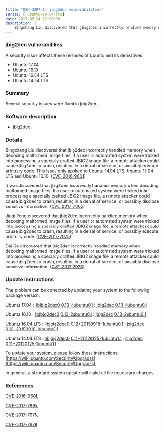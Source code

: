 ```yaml
---
title: "USN-3297-1: jbig2dec vulnerabilities"
series: [ ubuntu-14.04-lts]
date: 2017-05-24 12:00:00
description: |
    Bingchang Liu discovered that jbig2dec incorrectly handled memory when decoding malformed image files. If a user or automated system were tricked into processing a specially crafted JBIG2 image file, a remote attacker could cause jbig2dec to crash, resulting in a denial of service, or possibly execute arbitrary code. This issue only applied to Ubuntu 14.04 LTS, Ubuntu 16.04 LTS and Ubuntu 16.10. ([CVE-2016-9601](http://people.ubuntu.com/~ubuntu-security/cve/CVE-2016-9601))
--- 
```

 
 


### jbig2dec vulnerabilities

A security issue affects these releases of Ubuntu and its derivatives:

* Ubuntu 17.04
* Ubuntu 16.10
* Ubuntu 16.04 LTS
* Ubuntu 14.04 LTS

### Summary

Several security issues were fixed in jbig2dec. 

### Software description

* jbig2dec 

### Details

Bingchang Liu discovered that jbig2dec incorrectly handled memory when decoding malformed image files. If a user or automated system were tricked into processing a specially crafted JBIG2 image file, a remote attacker could cause jbig2dec to crash, resulting in a denial of service, or possibly execute arbitrary code. This issue only applied to Ubuntu 14.04 LTS, Ubuntu 16.04 LTS and Ubuntu 16.10. ([CVE-2016-9601](http://people.ubuntu.com/~ubuntu-security/cve/CVE-2016-9601))

It was discovered that jbig2dec incorrectly handled memory when decoding malformed image files. If a user or automated system were tricked into processing a specially crafted JBIG2 image file, a remote attacker could cause jbig2dec to crash, resulting in a denial of service, or possibly disclose sensitive information. ([CVE-2017-7885](http://people.ubuntu.com/~ubuntu-security/cve/CVE-2017-7885))

Jiaqi Peng discovered that jbig2dec incorrectly handled memory when decoding malformed image files. If a user or automated system were tricked into processing a specially crafted JBIG2 image file, a remote attacker could cause jbig2dec to crash, resulting in a denial of service, or possibly execute arbitrary code. ([CVE-2017-7975](http://people.ubuntu.com/~ubuntu-security/cve/CVE-2017-7975))

Dai Ge discovered that jbig2dec incorrectly handled memory when decoding malformed image files. If a user or automated system were tricked into processing a specially crafted JBIG2 image file, a remote attacker could cause jbig2dec to crash, resulting in a denial of service, or possibly disclose sensitive information. ([CVE-2017-7976](http://people.ubuntu.com/~ubuntu-security/cve/CVE-2017-7976)) 

### Update instructions

The problem can be corrected by updating your system to the following package version:

Ubuntu 17.04
 : [libjbig2dec0](https://launchpad.net/ubuntu/+source/jbig2dec) <span> [0.13-4ubuntu0.1](https://launchpad.net/ubuntu/+source/jbig2dec/0.13-4ubuntu0.1) </span> 
 : [jbig2dec](https://launchpad.net/ubuntu/+source/jbig2dec) <span> [0.13-4ubuntu0.1](https://launchpad.net/ubuntu/+source/jbig2dec/0.13-4ubuntu0.1) </span> 

Ubuntu 16.10
 : [libjbig2dec0](https://launchpad.net/ubuntu/+source/jbig2dec) <span> [0.13-2ubuntu0.1](https://launchpad.net/ubuntu/+source/jbig2dec/0.13-2ubuntu0.1) </span> 
 : [jbig2dec](https://launchpad.net/ubuntu/+source/jbig2dec) <span> [0.13-2ubuntu0.1](https://launchpad.net/ubuntu/+source/jbig2dec/0.13-2ubuntu0.1) </span> 

Ubuntu 16.04 LTS
 : [libjbig2dec0](https://launchpad.net/ubuntu/+source/jbig2dec) <span> [0.12+20150918-1ubuntu0.1](https://launchpad.net/ubuntu/+source/jbig2dec/0.12+20150918-1ubuntu0.1) </span> 
 : [jbig2dec](https://launchpad.net/ubuntu/+source/jbig2dec) <span> [0.12+20150918-1ubuntu0.1](https://launchpad.net/ubuntu/+source/jbig2dec/0.12+20150918-1ubuntu0.1) </span> 

Ubuntu 14.04 LTS
 : [libjbig2dec0](https://launchpad.net/ubuntu/+source/jbig2dec) <span> [0.11+20120125-1ubuntu1.1](https://launchpad.net/ubuntu/+source/jbig2dec/0.11+20120125-1ubuntu1.1) </span> 
 : [jbig2dec](https://launchpad.net/ubuntu/+source/jbig2dec) <span> [0.11+20120125-1ubuntu1.1](https://launchpad.net/ubuntu/+source/jbig2dec/0.11+20120125-1ubuntu1.1) </span> 

To update your system, please follow these instructions: [https://wiki.ubuntu.com/Security/Upgrades](https://wiki.ubuntu.com/Security/Upgrades).

In general, a standard system update will make all the necessary changes. 

### References

 
 [CVE-2016-9601](http://people.ubuntu.com/~ubuntu-security/cve/CVE-2016-9601), 

 [CVE-2017-7885](http://people.ubuntu.com/~ubuntu-security/cve/CVE-2017-7885), 

 [CVE-2017-7975](http://people.ubuntu.com/~ubuntu-security/cve/CVE-2017-7975), 

 [CVE-2017-7976](http://people.ubuntu.com/~ubuntu-security/cve/CVE-2017-7976)
 

